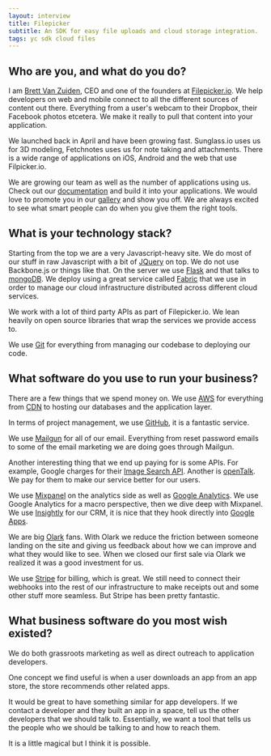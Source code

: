 ```yaml
---
layout: interview
title: Filepicker
subtitle: An SDK for easy file uploads and cloud storage integration.
tags: yc sdk cloud files
---
```


## Who are you, and what do you do?

I am [Brett Van Zuiden](https://twitter.com/brettcvz), CEO and one of the founders at [Filepicker.io](https://www.filepicker.io/). We help developers on web and mobile connect to all the different sources of content out there. Everything from a user's webcam to their Dropbox, their Facebook photos etcetera. We make it really to pull that content into your application.

We launched back in April and have been growing fast. Sunglass.io uses us for 3D modeling, Fetchnotes uses us for note taking and attachments. There is a wide range of applications on iOS, Android and the web that use Filpicker.io.

We are growing our team as well as the number of applications using us. Check out our [documentation](https://developers.filepicker.io/docs/) and build it into your applications. We would love to promote you in our [gallery](https://www.filepicker.io/gallery/) and show you off. We are always excited to see what smart people can do when you give them the right tools.

## What is your technology stack?

Starting from the top we are a very Javascript-heavy site. We do most of our stuff in raw Javascript with a bit of [JQuery](http://jquery.com/) on top. We do not use Backbone.js or things like that. On the server we use [Flask](http://flask.pocoo.org/) and that talks to [mongoDB](http://www.mongodb.org/). We deploy using a great service called [Fabric](http://docs.fabfile.org/en/1.4.3/index.html) that we use in order to manage our cloud infrastructure distributed across different cloud services.

We work with a lot of third party APIs as part of Filepicker.io. We lean heavily on open source libraries that wrap the services we provide access to.

We use [Git](http://git-scm.com/) for everything from managing our codebase to deploying our code.

## What software do you use to run your business?

There are a few things that we spend money on. We use [AWS](https://aws.amazon.com/) for everything from [CDN](http://aws.amazon.com/cloudfront/) to hosting our databases and the application layer.

In terms of project management, we use [GitHub](https://github.com/), it is a fantastic service.

We use [Mailgun](http://www.mailgun.com/) for all of our email. Everything from reset password emails to some of the email marketing we are doing goes through Mailgun.

Another interesting thing that we end up paying for is some APIs. For example, Google charges for their [Image Search API](https://developers.google.com/custom-search/v1/overview). Another is [openTalk](http://www.telappliant.com/opentalk-api). We pay for them to make our service better for our users.

We use [Mixpanel](https://mixpanel.com/) on the analytics side as well as [Google Analytics](http://www.google.com/analytics/). We use Google Analytics for a macro perspective, then we dive deep with Mixpanel. We use [Insightly](http://insight.ly/) for our CRM, it is nice that they hook directly into [Google Apps](http://www.google.com/enterprise/apps/business/).

We are big [Olark](http://olark.com/) fans. With Olark we reduce the friction between someone landing on the site and giving us feedback about how we can improve and what they would like to see. When we closed our first sale via Olark we realized it was a good investment for us.

We use [Stripe](https://stripe.com/) for billing, which is great. We still need to connect their webhooks into the rest of our infrastructure to make receipts out and some other stuff more seamless. But Stripe has been pretty fantastic.

## What business software do you most wish existed?

We do both grassroots marketing as well as direct outreach to application developers.

One concept we find useful is when a user downloads an app from an app store, the store recommends other related apps. 

It would be great to have something similar for app developers. If we contact a developer and they built an app in a  space, tell us the other developers that we should talk to. Essentially, we want a tool that tells us the people who we should be talking to and how to reach them.

It is a little magical but I think it is possible.